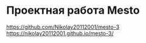 # Проектная работа Mesto
https://github.com/Nikolay20112001/mesto-3
https://nikolay20112001.github.io/mesto-3/
